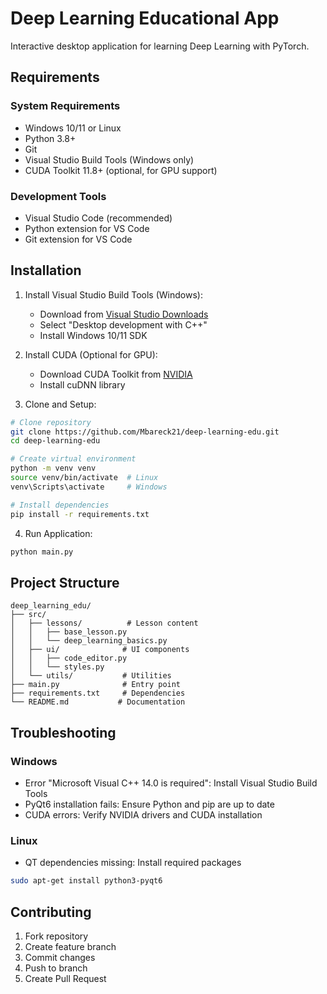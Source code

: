 # Deep Learning Educational App

Interactive desktop application for learning Deep Learning with PyTorch.

## Requirements

### System Requirements
- Windows 10/11 or Linux
- Python 3.8+
- Git
- Visual Studio Build Tools (Windows only)
- CUDA Toolkit 11.8+ (optional, for GPU support)

### Development Tools
- Visual Studio Code (recommended)
- Python extension for VS Code
- Git extension for VS Code

## Installation

1. Install Visual Studio Build Tools (Windows):
   - Download from [Visual Studio Downloads](https://visualstudio.microsoft.com/visual-cpp-build-tools/)
   - Select "Desktop development with C++"
   - Install Windows 10/11 SDK

2. Install CUDA (Optional for GPU):
   - Download CUDA Toolkit from [NVIDIA](https://developer.nvidia.com/cuda-downloads)
   - Install cuDNN library

3. Clone and Setup:
```bash
# Clone repository
git clone https://github.com/Mbareck21/deep-learning-edu.git
cd deep-learning-edu

# Create virtual environment
python -m venv venv
source venv/bin/activate  # Linux
venv\Scripts\activate     # Windows

# Install dependencies
pip install -r requirements.txt
```

4. Run Application:
```bash
python main.py
```

## Project Structure
```
deep_learning_edu/
├── src/
│   ├── lessons/          # Lesson content
│   │   ├── base_lesson.py
│   │   └── deep_learning_basics.py
│   ├── ui/              # UI components
│   │   ├── code_editor.py
│   │   └── styles.py
│   └── utils/           # Utilities
├── main.py              # Entry point
├── requirements.txt     # Dependencies
└── README.md           # Documentation
```

## Troubleshooting

### Windows
- Error "Microsoft Visual C++ 14.0 is required": Install Visual Studio Build Tools
- PyQt6 installation fails: Ensure Python and pip are up to date
- CUDA errors: Verify NVIDIA drivers and CUDA installation

### Linux
- QT dependencies missing: Install required packages
```bash
sudo apt-get install python3-pyqt6
```

## Contributing
1. Fork repository
2. Create feature branch
3. Commit changes
4. Push to branch
5. Create Pull Request